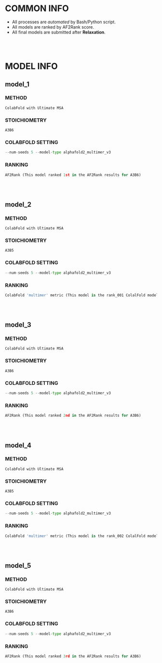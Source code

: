 # COMMON INFO
* All processes are *automated* by Bash/Python script.
* All models are ranked by AF2Rank score.
* All final models are submitted after **Relaxation**.
<br/>
<br/>

# MODEL INFO
## model_1
### METHOD
    ColabFold with Ultimate MSA
### STOICHIOMETRY
    A3B6
### COLABFOLD SETTING
```python
--num-seeds 5 --model-type alphafold2_multimer_v3
```
### RANKING
```python
AF2Rank (This model ranked 1st in the AF2Rank results for A3B6)
```
<br/>
<br/>

## model_2
### METHOD
    ColabFold with Ultimate MSA
### STOICHIOMETRY
    A3B5
### COLABFOLD SETTING
```python
--num-seeds 5 --model-type alphafold2_multimer_v3
```
### RANKING
```python
ColabFold 'multimer' metric (This model is the rank_001 ColalFold model for A3B5)
```
<br/>
<br/>

## model_3
### METHOD
    ColabFold with Ultimate MSA
### STOICHIOMETRY
    A3B6
### COLABFOLD SETTING
```python
--num-seeds 5 --model-type alphafold2_multimer_v3
```
### RANKING
```python
AF2Rank (This model ranked 2nd in the AF2Rank results for A3B6)
```
<br/>
<br/>

## model_4
### METHOD
    ColabFold with Ultimate MSA
### STOICHIOMETRY
    A3B5
### COLABFOLD SETTING
```python
--num-seeds 5 --model-type alphafold2_multimer_v3
```
### RANKING
```python
ColabFold 'multimer' metric (This model is the rank_002 ColalFold model for A3B5)
```
<br/>
<br/>

## model_5
### METHOD
    ColabFold with Ultimate MSA
### STOICHIOMETRY
    A3B6
### COLABFOLD SETTING
```python
--num-seeds 5 --model-type alphafold2_multimer_v3
```
### RANKING
```python
AF2Rank (This model ranked 3rd in the AF2Rank results for A3B6)
```
<br/>
<br/>

